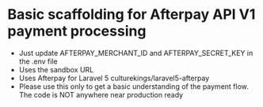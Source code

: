 # Basic scaffolding for Afterpay API V1 payment processing
- Just update AFTERPAY_MERCHANT_ID and AFTERPAY_SECRET_KEY in the .env file
- Uses the sandbox URL
- Uses Afterpay for Laravel 5 culturekings/laravel5-afterpay
- Please use this only to get a basic understanding of the payment flow. The code is NOT anywhere near production ready